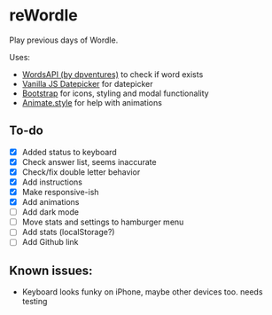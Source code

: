 # reWordle
Play previous days of Wordle. 

Uses:
- [WordsAPI (by dpventures)](https://rapidapi.com/dpventures/api/wordsapi/) to check if word exists
- [Vanilla JS Datepicker](https://mymth.github.io/vanillajs-datepicker/#/) for datepicker
- [Bootstrap](https://getbootstrap.com/) for icons, styling and modal functionality
- [Animate.style](https://animate.style) for help with animations

## To-do
- [x] Added status to keyboard
- [x] Check answer list, seems inaccurate
- [x] Check/fix double letter behavior
- [x] Add instructions
- [x] Make responsive-ish
- [x] Add animations 
- [ ] Add dark mode 
- [ ] Move stats and settings to hamburger menu
- [ ] Add stats (localStorage?)
- [ ] Add Github link

## Known issues:
- Keyboard looks funky on iPhone, maybe other devices too. needs testing